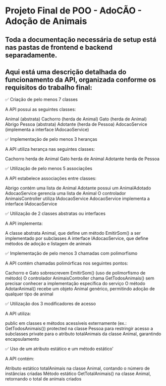 # Projeto Final de POO - AdoCÃO - Adoção de Animais

## Toda a documentação necessária de setup está nas pastas de frontend e backend separadamente.

## Aqui está uma descrição detalhada do funcionamento da API, organizada conforme os requisitos do trabalho final:

✅ Criação de pelo menos 7 classes

A API possui as seguintes classes:

Animal (abstrata)
Cachorro (herda de Animal)
Gato (herda de Animal)
Abrigo
Pessoa (abstrata)
Adotante (herda de Pessoa)
AdocaoService (implementa a interface IAdocaoService)

✅ Implementação de pelo menos 3 heranças

A API utiliza herança nas seguintes classes:

Cachorro herda de Animal
Gato herda de Animal
Adotante herda de Pessoa

✅ Utilização de pelo menos 5 associações

A API estabelece associações entre classes:

Abrigo contém uma lista de Animal
Adotante possui um AnimalAdotado
AdocaoService gerencia uma lista de Animal
O controlador AnimaisController utiliza IAdocaoService
AdocaoService implementa a interface IAdocaoService

✅ Utilização de 2 classes abstratas ou interfaces

A API implementa:

A classe abstrata Animal, que define um método EmitirSom() a ser implementado por subclasses
A interface IAdocaoService, que define métodos de adoção e listagem de animais

✅ Implementação de pelo menos 3 chamadas com polimorfismo

A API contém chamadas polimórficas nos seguintes pontos:

Cachorro e Gato sobrescrevem EmitirSom() (uso de polimorfismo de método)
O controlador AnimaisController chama GetTodosAnimais() sem precisar conhecer a implementação específica do serviço
O método AdotarAnimal() recebe um objeto Animal genérico, permitindo adoção de qualquer tipo de animal

✅ Utilização dos 3 modificadores de acesso

A API utiliza:

public em classes e métodos acessíveis externamente (ex.: GetTodosAnimais())
protected na classe Pessoa para restringir acesso a subclasses
private para o atributo totalAnimais da classe Animal, garantindo encapsulamento

✅ Uso de um atributo estático e um método estático'

A API contém:

Atributo estático totalAnimais na classe Animal, contando o número de instâncias criadas
Método estático GetTotalAnimais() na classe Animal, retornando o total de animais criados
